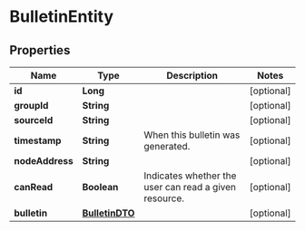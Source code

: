 
# BulletinEntity

## Properties
Name | Type | Description | Notes
------------ | ------------- | ------------- | -------------
**id** | **Long** |  |  [optional]
**groupId** | **String** |  |  [optional]
**sourceId** | **String** |  |  [optional]
**timestamp** | **String** | When this bulletin was generated. |  [optional]
**nodeAddress** | **String** |  |  [optional]
**canRead** | **Boolean** | Indicates whether the user can read a given resource. |  [optional]
**bulletin** | [**BulletinDTO**](BulletinDTO.md) |  |  [optional]



